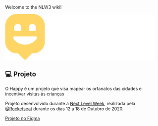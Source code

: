 Welcome to the NLW3 wiki!

![Logomarca Happy](https://raw.githubusercontent.com/jaibrr/NLW3/main/public/images/logo.svg)

<h2> 💻 Projeto</h2>

O Happy é um projeto que visa mapear os orfanatos das cidades e incentivar visitas às crianças

Projeto desenvolvido durante a [Next Level Week](https://nextlevelweek.com/inscricao/3), realizada pela [@Rocketseat](https://github.com/Rocketseat) durante os dias 12 a 18 de Outubro de 2020.

[Projeto no Figma](https://www.figma.com/file/YkPe3YSVvAXr3ir5QhLM2T/Happy-Web-Copy?node-id=48557%3A657)

